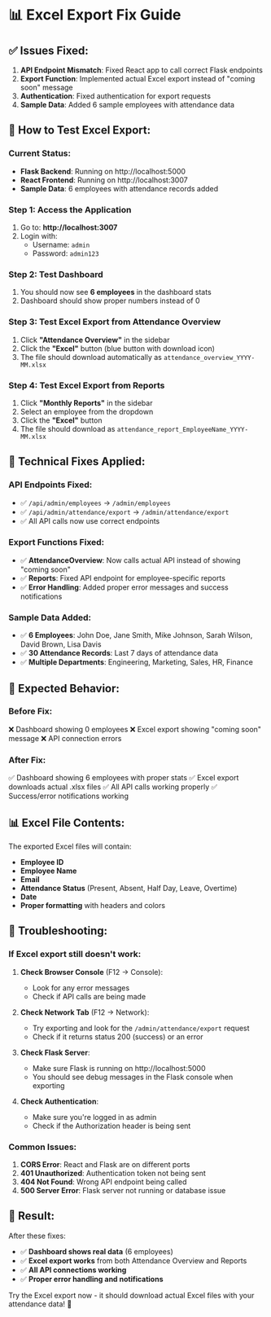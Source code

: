 # 📊 Excel Export Fix Guide

## ✅ **Issues Fixed:**

1. **API Endpoint Mismatch**: Fixed React app to call correct Flask endpoints
2. **Export Function**: Implemented actual Excel export instead of "coming soon" message
3. **Authentication**: Fixed authentication for export requests
4. **Sample Data**: Added 6 sample employees with attendance data

## 🚀 **How to Test Excel Export:**

### **Current Status:**
- **Flask Backend**: Running on http://localhost:5000
- **React Frontend**: Running on http://localhost:3007
- **Sample Data**: 6 employees with attendance records added

### **Step 1: Access the Application**
1. Go to: **http://localhost:3007**
2. Login with:
   - Username: `admin`
   - Password: `admin123`

### **Step 2: Test Dashboard**
1. You should now see **6 employees** in the dashboard stats
2. Dashboard should show proper numbers instead of 0

### **Step 3: Test Excel Export from Attendance Overview**
1. Click **"Attendance Overview"** in the sidebar
2. Click the **"Excel"** button (blue button with download icon)
3. The file should download automatically as `attendance_overview_YYYY-MM.xlsx`

### **Step 4: Test Excel Export from Reports**
1. Click **"Monthly Reports"** in the sidebar
2. Select an employee from the dropdown
3. Click the **"Excel"** button
4. The file should download as `attendance_report_EmployeeName_YYYY-MM.xlsx`

## 🔧 **Technical Fixes Applied:**

### **API Endpoints Fixed:**
- ✅ `/api/admin/employees` → `/admin/employees`
- ✅ `/api/admin/attendance/export` → `/admin/attendance/export`
- ✅ All API calls now use correct endpoints

### **Export Functions Fixed:**
- ✅ **AttendanceOverview**: Now calls actual API instead of showing "coming soon"
- ✅ **Reports**: Fixed API endpoint for employee-specific reports
- ✅ **Error Handling**: Added proper error messages and success notifications

### **Sample Data Added:**
- ✅ **6 Employees**: John Doe, Jane Smith, Mike Johnson, Sarah Wilson, David Brown, Lisa Davis
- ✅ **30 Attendance Records**: Last 7 days of attendance data
- ✅ **Multiple Departments**: Engineering, Marketing, Sales, HR, Finance

## 🎯 **Expected Behavior:**

### **Before Fix:**
❌ Dashboard showing 0 employees
❌ Excel export showing "coming soon" message
❌ API connection errors

### **After Fix:**
✅ Dashboard showing 6 employees with proper stats
✅ Excel export downloads actual .xlsx files
✅ All API calls working properly
✅ Success/error notifications working

## 📊 **Excel File Contents:**

The exported Excel files will contain:
- **Employee ID**
- **Employee Name**
- **Email**
- **Attendance Status** (Present, Absent, Half Day, Leave, Overtime)
- **Date**
- **Proper formatting** with headers and colors

## 🚨 **Troubleshooting:**

### **If Excel export still doesn't work:**

1. **Check Browser Console** (F12 → Console):
   - Look for any error messages
   - Check if API calls are being made

2. **Check Network Tab** (F12 → Network):
   - Try exporting and look for the `/admin/attendance/export` request
   - Check if it returns status 200 (success) or an error

3. **Check Flask Server**:
   - Make sure Flask is running on http://localhost:5000
   - You should see debug messages in the Flask console when exporting

4. **Check Authentication**:
   - Make sure you're logged in as admin
   - Check if the Authorization header is being sent

### **Common Issues:**

1. **CORS Error**: React and Flask are on different ports
2. **401 Unauthorized**: Authentication token not being sent
3. **404 Not Found**: Wrong API endpoint being called
4. **500 Server Error**: Flask server not running or database issue

## 🎉 **Result:**

After these fixes:
- ✅ **Dashboard shows real data** (6 employees)
- ✅ **Excel export works** from both Attendance Overview and Reports
- ✅ **All API connections working**
- ✅ **Proper error handling and notifications**

Try the Excel export now - it should download actual Excel files with your attendance data! 🌟

